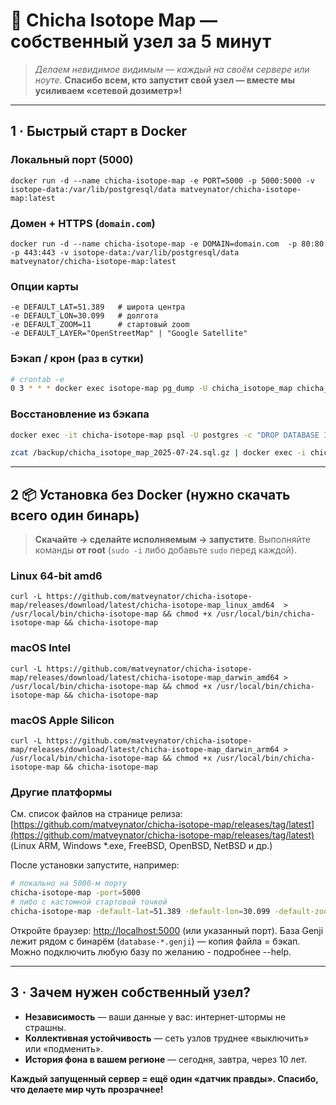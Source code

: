 # 🌌 Chicha Isotope Map — собственный узел за 5 минут

> *Делаем невидимое видимым — каждый на своём сервере или ноуте.*
> **Спасибо всем, кто запустит свой узел — вместе мы усиливаем «сетевой дозиметр»!**

---

## 1 · Быстрый старт в Docker


### Локальный порт (5000)      
```
docker run -d --name chicha-isotope-map -e PORT=5000 -p 5000:5000 -v isotope-data:/var/lib/postgresql/data matveynator/chicha-isotope-map:latest
```
 
### Домен + HTTPS (`domain.com`) 
```
docker run -d --name chicha-isotope-map -e DOMAIN=domain.com  -p 80:80 -p 443:443 -v isotope-data:/var/lib/postgresql/data matveynator/chicha-isotope-map:latest
``` 

### Опции карты

```text
-e DEFAULT_LAT=51.389   # широта центра
-e DEFAULT_LON=30.099   # долгота
-e DEFAULT_ZOOM=11      # стартовый zoom
-e DEFAULT_LAYER="OpenStreetMap" | "Google Satellite"
```

### Бэкап / крон (раз в сутки)

```bash
# crontab -e
0 3 * * * docker exec isotope-map pg_dump -U chicha_isotope_map chicha_isotope_map | gzip > /backup/chicha_isotope_map_$(date +\%F).sql.gz 
```

### Восстановление из бэкапа

```bash
docker exec -it chicha-isotope-map psql -U postgres -c "DROP DATABASE IF EXISTS chicha_isotope_map; CREATE DATABASE chicha_isotope_map OWNER chicha_isotope_map;"

zcat /backup/chicha_isotope_map_2025-07-24.sql.gz | docker exec -i chicha-isotope-map psql -U chicha_isotope_map chicha_isotope_map
```

---

## 2 📦 Установка без Docker (нужно скачать всего один бинарь)

> **Скачайте → сделайте исполняемым → запустите**.
> Выполняйте команды **от root** (`sudo -i` либо добавьте `sudo` перед каждой).


### Linux 64-bit amd6  
```
curl -L https://github.com/matveynator/chicha-isotope-map/releases/download/latest/chicha-isotope-map_linux_amd64  > /usr/local/bin/chicha-isotope-map && chmod +x /usr/local/bin/chicha-isotope-map && chicha-isotope-map
```

### macOS Intel      
```
curl -L https://github.com/matveynator/chicha-isotope-map/releases/download/latest/chicha-isotope-map_darwin_amd64 > /usr/local/bin/chicha-isotope-map && chmod +x /usr/local/bin/chicha-isotope-map && chicha-isotope-map
```

### macOS Apple Silicon
```
curl -L https://github.com/matveynator/chicha-isotope-map/releases/download/latest/chicha-isotope-map_darwin_arm64 > /usr/local/bin/chicha-isotope-map && chmod +x /usr/local/bin/chicha-isotope-map && chicha-isotope-map
```

### Другие платформы

См. список файлов на странице релиза:
[https://github.com/matveynator/chicha-isotope-map/releases/tag/latest](https://github.com/matveynator/chicha-isotope-map/releases/tag/latest) 
(Linux ARM, Windows \*.exe, FreeBSD, OpenBSD, NetBSD и др.) 

После установки запустите, например:

```bash
# локально на 5000-м порту
chicha-isotope-map -port=5000
# либо с кастомной стартовой точкой
chicha-isotope-map -default-lat=51.389 -default-lon=30.099 -default-zoom=11
```

Откройте браузер: [http://localhost:5000](http://localhost:5000) (или указанный порт).
База Genji лежит рядом с бинарём (`database-*.genji`) — копия файла = бэкап. 
Можно подключить любую базу по желанию - подробнее --help.

---

## 3 · Зачем нужен собственный узел?

* **Независимость** — ваши данные у вас: интернет-штормы не страшны.
* **Коллективная устойчивость** — сеть узлов труднее «выключить» или «подменить».
* **История фона в вашем регионе** — сегодня, завтра, через 10 лет.

**Каждый запущенный сервер = ещё один «датчик правды». Спасибо, что делаете мир чуть прозрачнее!**
